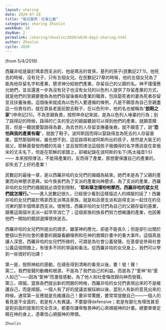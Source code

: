 ```yaml
---
layout: sharing
date: 2020-07-28
title: "每日靈修：社會公義"
categories: sharing Zhuolin
weekNum: 30
dayNum: 2
permalink: /sharing/zhuolin/2020/wk30-day2-sharing.html
author: Zhuolin
cycle: 2020
---
```

(from 5/4/2018)

西羅非哈是屬於瑪拿西支派的，他是瑪吉的曾孫，基列的孫子(民數記27:1)。他死去的時候，沒有兒子，只有五個女兒。在民數記27章的時候，他的五個女兒為了能為他存留名字和產業，懇求神分給她們產業，存留自己的父親的名。神不僅僅應允她們，並且還進一步為沒有兒子也沒有女兒的以色列人提供了存留產業的方式，就是他們的至親要擔負為他們存留後裔和產業的職責，包括娶死者的妻為死者存留並且扶養後裔。這個後來就成為以色列人要遵循的條例，凡是不願意為自己至親盡這一份責任的，就在眾長老面前脫去鞋子，在以色列中，他的名也被稱為“**脫鞋之家**”(申命記25)。不為至親負責，按照申命記來說，是為以色列人唾棄的行為；到了路得記的時候，路得的亡夫的至近的親屬聽說可以得到他們的產業，就願意贖買，但是一聽說要娶路得為妻，為去世的人存留並撫養後裔，就不願意了，說“**恐怕與我的產業有礙**”，就脫了鞋子。波阿斯因而得以娶路得並為死去的人存留基業。當然那個時候，誰也想不到，這從路得和波阿斯所出的孩子，居然是大衛王的祖父，耶穌基督按肉體的先祖！並且按照律法這個孩子俄備得的名字應該是在拿俄米的丈夫名下，但是在耶穌的家譜上，卻被紀錄在波阿斯的名下(馬太福音1:5)—— 本來按照律法，不能得產業的，反而得了產業，那想要保護自己的產業的，卻失去了上好的產業！  

民數記的最後一章，是以西羅非哈的女兒們的婚姻為結束。她們本是為了父親的產業而向神懇求恩典，如今族長們為了支派的產業向神懇求，為了支派的產業，西羅非哈的女兒們的婚姻就必須受到限制，“**耶和華怎樣吩咐摩西，西羅非哈的眾女兒們就怎樣行。**”——進入民數記很久，已經很少看到這樣描述人的順服的話了！西羅非哈的女兒們屬於瑪拿西支派瑪吉家族，就是和呂便支派和迦得支派一起住在約旦河東的那半個瑪拿西支派。很惋惜，西羅非哈的女兒們為自己的父親存留的基業，跟著這兩個半支派一起早早消亡了；這個家族的族長們努力想維護的產業，也因著他們一開始的錯誤選擇很快逝去。  

西羅非哈的女兒們所提出的請求，雖蒙神的應允，卻是不能長久；但是卻引出關於整個以色列社會的重要的親屬看顧條例和在神的救贖計畫中的重大事件。這個真是讓人深思。西羅非哈的女兒們所做的，可謂是為社會公義發聲。在基督徒參與社會公義這個問題上，有很多不同的爭論和看法。從西羅非哈的女兒身上，我們可以學到一些很好的功課！  

第一是，按照神給的感動，在禱告得到清晰的看見以後，要！發！聲！  
第二，我們發聲的動機和根源，不是為了我們自己的利益。而是為了“愛神”和“愛人如己”——因為“愛神”而激發感動，為了他人和社會悔改歸向神而發聲。  
第三，順服。當族長們提出新的問題的時候，西羅非哈的女兒們表現出來的不是維護自己，而是順服。一個人有了好的提議並被採納以後，當別人有新的意見出來的時候，通常第一反應就是先維護自己！要非常驚醒，要常常提醒自己——一個人的看見是不全面的，若是有人有異議，不要變得defensive；若是有變化有增改甚至是對前面的提案的完全否決，都要存謙卑敬畏神的心來順服神的計畫。總要單單定睛在神的身上，憑著信心順服神的帶領。  

`Zhuolin`  

